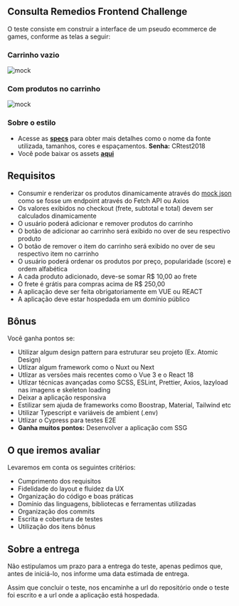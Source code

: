 ## Consulta Remedios Frontend Challenge

O teste consiste em construir a interface de um pseudo ecommerce de games,
conforme as telas a seguir:

### Carrinho vazio

![mock](https://i.imgur.com/BL3L07z.png)

### Com produtos no carrinho

![mock](https://i.imgur.com/8Ou0fpu.png)

### Sobre o estilo

- Acesse as [**specs**](https://xd.adobe.com/spec/75b714d8-3dc2-4c5c-545f-893589786ad3-0386/) para obter mais detalhes como
  o nome da fonte utilizada, tamanhos, cores e espaçamentos. **Senha:** CRtest2018
- Você pode baixar os assets [**aqui**](https://github.com/ConsultaRemedios/frontend-challenge/tree/master/assets)

## Requisitos

- Consumir e renderizar os produtos dinamicamente através do [mock json](https://github.com/ConsultaRemedios/frontend-challenge/blob/master/products.json) como se fosse um endpoint através do Fetch API ou Axios
- Os valores exibidos no checkout (frete, subtotal e total) devem ser calculados dinamicamente
- O usuário poderá adicionar e remover produtos do carrinho
- O botão de adicionar ao carrinho será exibido no over de seu respectivo produto
- O botão de remover o item do carrinho será exibido no over de seu respectivo item no carrinho
- O usuário poderá ordenar os produtos por preço, popularidade (score) e ordem alfabética
- A cada produto adicionado, deve-se somar R$ 10,00 ao frete
- O frete é grátis para compras acima de R$ 250,00
- A aplicação deve ser feita obrigatoriamente em VUE ou REACT
- A aplicação deve estar hospedada em um domínio público

## Bônus

Você ganha pontos se:

- Utilizar algum design pattern para estruturar seu projeto (Ex. Atomic Design)
- Utlizar algum framework como o Nuxt ou Next
- Utlizar as versões mais recentes como o Vue 3 e o React 18
- Utlizar técnicas avançadas como SCSS, ESLint, Prettier, Axios, lazyload nas imagens e skeleton loading
- Deixar a aplicação responsiva
- Estilizar sem ajuda de frameworks como Boostrap, Material, Tailwind etc
- Utilizar Typescript e variáveis de ambient (.env)
- Utlizar o Cypress para testes E2E
- **Ganha muitos pontos:** Desenvolver a aplicação com SSG

## O que iremos avaliar

Levaremos em conta os seguintes critérios:

- Cumprimento dos requisitos
- Fidelidade do layout e fluidez da UX
- Organização do código e boas práticas
- Domínio das linguagens, bibliotecas e ferramentas utilizadas
- Organização dos commits
- Escrita e cobertura de testes
- Utilização dos itens bônus

## Sobre a entrega

Não estipulamos um prazo para a entrega do teste, apenas pedimos que, antes de iniciá-lo,
nos informe uma data estimada de entrega.

Assim que concluir o teste, nos encaminhe a url do repositório onde o teste foi escrito e a url onde a aplicação está hospedada.
